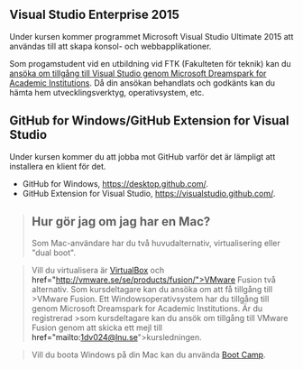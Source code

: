 
## Visual Studio Enterprise 2015
Under kursen kommer programmet Microsoft Visual Studio Ultimate 2015 att användas till att skapa konsol- och webbapplikationer.

Som progamstudent vid en utbildning vid FTK (Fakulteten för teknik) kan du <a href="http://juno.lnu.se/msdnaa">ansöka om tillgång till Visual Studio genom Microsoft Dreamspark for Academic Institutions</a>. Då din ansökan behandlats och godkänts kan du hämta hem utvecklingsverktyg, operativsystem, etc.

## GitHub for Windows/GitHub Extension for Visual Studio
Under kursen kommer du att jobba mot GitHub varför det är lämpligt att installera en klient för det.
- GitHub for Windows, https://desktop.github.com/.
- GitHub Extension for Visual Studio, https://visualstudio.github.com/.

>## Hur gör jag om jag har en Mac?
>Som Mac-användare har du två huvudalternativ,  virtualisering eller "dual boot".

>Vill du virtualisera är <a href="https://www.virtualbox.org/wiki/Downloads">VirtualBox</a> och <a >href="http://vmware.se/se/products/fusion/">VMware Fusion</a> två alternativ. Som kursdeltagare kan du ansöka om att få tillgång till >VMware Fusion. Ett Windowsoperativsystem har du tillgång till genom Microsoft Dreamspark for Academic Institutions. Är du registrerad >som kursdeltagare kan du ansök om tillgång till VMware Fusion genom att skicka ett mejl till <a >href="mailto:1dv024@lnu.se">kursledningen</a>.

>Vill du boota Windows på din Mac kan du använda <a href="https://www.apple.com/se/support/bootcamp/">Boot Camp</a>.
